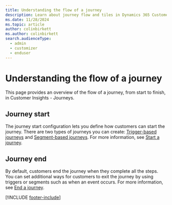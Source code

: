 ```yaml
---
title: Understanding the flow of a journey
description: Learn about journey flow and tiles in Dynamics 365 Customer Insights - Journeys.
ms.date: 11/28/2024
ms.topic: article
author: colinbirkett
ms.author: colinbirkett
search.audienceType: 
  - admin
  - customizer
  - enduser
---
```


# Understanding the flow of a journey

This page provides an overview of the flow of a journey, from start to finish, in Customer Insights - Journeys.

## Journey start

The journey start configuration lets you define how customers can start the journey. There are two types of journeys you can create: [Trigger-based journeys](journey-start.md#trigger-based-journey) and [Segment-based journeys](journey-start.md#segment-based-journey). For more information, see [Start a journey](journey-start.md).

## Journey end

By default, customers end the journey when they complete all the steps. You can set additional ways for customers to exit the journey by using triggers or segments such as when an event occurs. For more information, see [End a journey](journey-end.md).

[!INCLUDE [footer-include](./includes/footer-banner.md)]
